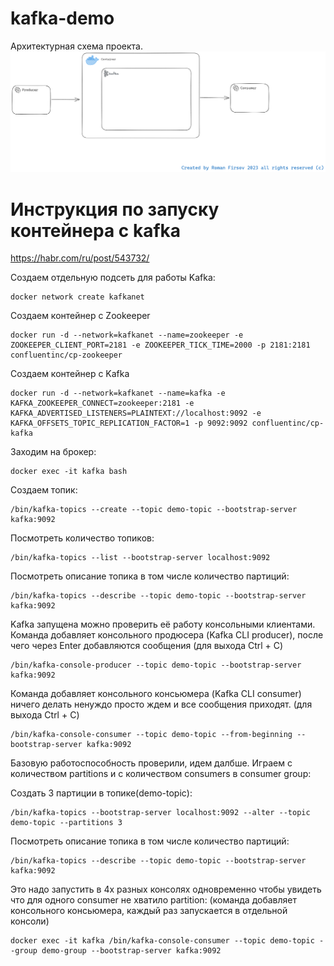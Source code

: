 # kafka-demo

Архитектурная схема проекта.
![alt text](https://github.com/firsovroman/Kafka-Demo-Clients-Java/blob/main/.doc/kafka.png)


# Инструкция по запуску контейнера с kafka
https://habr.com/ru/post/543732/ 

Создаем отдельную подсеть для работы Kafka:

    docker network create kafkanet

Создаем контейнер с Zookeeper

    docker run -d --network=kafkanet --name=zookeeper -e ZOOKEEPER_CLIENT_PORT=2181 -e ZOOKEEPER_TICK_TIME=2000 -p 2181:2181 confluentinc/cp-zookeeper

Создаем контейнер с Kafka

    docker run -d --network=kafkanet --name=kafka -e KAFKA_ZOOKEEPER_CONNECT=zookeeper:2181 -e KAFKA_ADVERTISED_LISTENERS=PLAINTEXT://localhost:9092 -e KAFKA_OFFSETS_TOPIC_REPLICATION_FACTOR=1 -p 9092:9092 confluentinc/cp-kafka


Заходим на брокер:

    docker exec -it kafka bash



Создаем топик:

    /bin/kafka-topics --create --topic demo-topic --bootstrap-server kafka:9092

Посмотреть количество топиков:

    /bin/kafka-topics --list --bootstrap-server localhost:9092

Посмотреть описание топика в том числе количество партиций:

    /bin/kafka-topics --describe --topic demo-topic --bootstrap-server kafka:9092

    
Kafka запущена можно проверить её работу консольными клиентами.
Команда добавляет консольного продюсера (Kafka CLI producer), после чего через Enter добавляются сообщения (для выхода Ctrl + C)

    /bin/kafka-console-producer --topic demo-topic --bootstrap-server kafka:9092
    
Команда добавляет консольного консьюмера (Kafka CLI consumer) ничего делать ненуждо просто ждем и все сообщения приходят. (для выхода Ctrl + C)

    /bin/kafka-console-consumer --topic demo-topic --from-beginning --bootstrap-server kafka:9092



Базовую работоспособность проверили, идем далбше.
Играем с количеством partitions и с количеством consumers в consumer group:

Создать 3 партиции в топике(demo-topic):

    /bin/kafka-topics --bootstrap-server localhost:9092 --alter --topic demo-topic --partitions 3

Посмотреть описание топика в том числе количество партиций:

    /bin/kafka-topics --describe --topic demo-topic --bootstrap-server kafka:9092


Это надо запустить в 4х разных консолях одновременно чтобы увидеть что для одного consumer не хватило partition:
(команда добавляет консольного консьюмера, каждый раз запускается в отдельной консоли)

    docker exec -it kafka /bin/kafka-console-consumer --topic demo-topic --group demo-group --bootstrap-server kafka:9092



